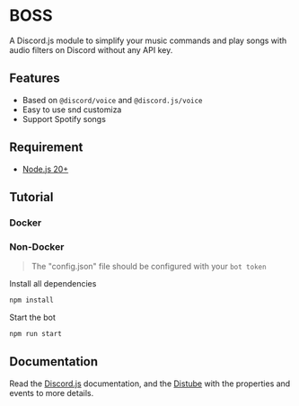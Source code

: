 # BOSS
A Discord.js module to simplify your music commands and play songs with audio filters on Discord without any API key.

## Features
* Based on `@discord/voice` and `@discord.js/voice`
* Easy to use snd customiza
* Support Spotify songs

## Requirement
* [Node.js 20+](https://nodejs.org/en/download/)

## Tutorial
### Docker

### Non-Docker
> The "config.json" file should be configured with your `bot token`

Install all dependencies
```sh
npm install
```
Start the bot
```sh
npm run start
```

## Documentation
Read the [Discord.js](https://discord.js.org/) documentation, and the [Distube](https://distube.js.org/#/) with the properties and events to more details.
